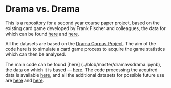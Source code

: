 # Drama vs. Drama

This is a repository for a second year course paper project, based on the existing card game developed by Frank Fischer and colleagues, the data for which can be found [here](https://doi.org/10.6084/m9.figshare.6667424.v1) and [here](https://github.com/lehkost/dramenquartett).

All the datasets are based on the [Drama Corpus Project](https://dracor.org).
The aim of the code here is to simulate a card game process to acquire the game statistics which can then be analysed.

The main code can be found [here] (../blob/master/dramavsdrama.ipynb), the data on which it is based — [here](../blob/master/canon.csv).
The code processing the acquired data is available [here](../blob/master/data/stats.ipynb), and all the additional datasets for possible future use are [here](../tree/master/data) and [here](../tree/master/corpora).
